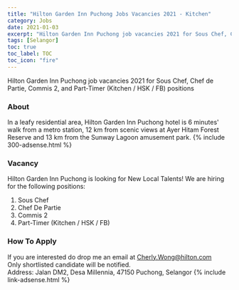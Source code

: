 ```yaml
---
title: "Hilton Garden Inn Puchong Jobs Vacancies 2021 - Kitchen" 
category: Jobs 
date: 2021-01-03
excerpt: "Hilton Garden Inn Puchong job vacancies 2021 for Sous Chef, Chef de Partie, Commis 2, and Part-Timer (Kitchen / HSK / FB) positions" 
tags: [Selangor] 
toc: true 
toc_label: TOC 
toc_icon: "fire" 
--- 
```


Hilton Garden Inn Puchong job vacancies 2021 for Sous Chef, Chef de Partie, Commis 2, and Part-Timer (Kitchen / HSK / FB) positions

### About
In a leafy residential area, Hilton Garden Inn Puchong hotel is 6 minutes' walk from a metro station, 12 km from scenic views at Ayer Hitam Forest Reserve and 13 km from the Sunway Lagoon amusement park.
{% include 300-adsense.html %} 

### Vacancy
Hilton Garden Inn Puchong is looking for New Local Talents! We are hiring for the following positions:
1. Sous Chef
2. Chef De Partie
3. Commis 2
4. Part-Timer (Kitchen / HSK / FB)

### How To Apply
If you are interested do drop me an email at Cherly.Wong@hilton.com
<br/>
Only shortlisted candidate will be notified.
<br/>
Address: Jalan DM2, Desa Millennia, 47150 Puchong, Selangor
{% include link-adsense.html %} 
